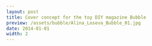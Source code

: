 ```yaml
---
layout: post
title: Cover concept for the toy DIY magazine Bubble
preview: /assets/bubble/Alina_Loseva_Bubble_01.jpg
date: 2014-01-01
width: 2
---
```

